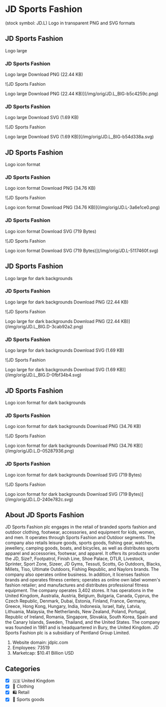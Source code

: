 # JD Sports Fashion

 (stock symbol: JD.L) Logo in transparent PNG and SVG formats

## JD Sports Fashion

 Logo large

### JD Sports Fashion

 Logo large Download PNG (22.44 KB)

![JD Sports Fashion

 Logo large Download PNG (22.44 KB)](/img/orig/JD.L_BIG-b5c4259c.png)

### JD Sports Fashion

 Logo large Download SVG (1.69 KB)

![JD Sports Fashion

 Logo large Download SVG (1.69 KB)](/img/orig/JD.L_BIG-b54d338a.svg)

## JD Sports Fashion

 Logo icon format

### JD Sports Fashion

 Logo icon format Download PNG (34.76 KB)

![JD Sports Fashion

 Logo icon format Download PNG (34.76 KB)](/img/orig/JD.L-3a6e1ce0.png)

### JD Sports Fashion

 Logo icon format Download SVG (719 Bytes)

![JD Sports Fashion

 Logo icon format Download SVG (719 Bytes)](/img/orig/JD.L-5117460f.svg)

## JD Sports Fashion

 Logo large for dark backgrounds

### JD Sports Fashion

 Logo large for dark backgrounds Download PNG (22.44 KB)

![JD Sports Fashion

 Logo large for dark backgrounds Download PNG (22.44 KB)](/img/orig/JD.L_BIG.D-3cab92a2.png)

### JD Sports Fashion

 Logo large for dark backgrounds Download SVG (1.69 KB)

![JD Sports Fashion

 Logo large for dark backgrounds Download SVG (1.69 KB)](/img/orig/JD.L_BIG.D-0fbf34b4.svg)

## JD Sports Fashion

 Logo icon format for dark backgrounds

### JD Sports Fashion

 Logo icon format for dark backgrounds Download PNG (34.76 KB)

![JD Sports Fashion

 Logo icon format for dark backgrounds Download PNG (34.76 KB)](/img/orig/JD.L.D-05287936.png)

### JD Sports Fashion

 Logo icon format for dark backgrounds Download SVG (719 Bytes)

![JD Sports Fashion

 Logo icon format for dark backgrounds Download SVG (719 Bytes)](/img/orig/JD.L.D-240e782c.svg)

## About JD Sports Fashion



JD Sports Fashion plc engages in the retail of branded sports fashion and outdoor clothing, footwear, accessories, and equipment for kids, women, and men. It operates through Sports Fashion and Outdoor segments. The company also retails leisure goods, sports goods, fishing gear, watches, jewellery, camping goods, boats, and bicycles, as well as distributes sports apparel and accessories, footwear, and apparel. It offers its products under the JD, Size?, Footpatrol, Finish Line, Shoe Palace, DTLR, Livestock, Sprinter, Sport Zone, Sizeer, JD Gyms, Tessuti, Scotts, Go Outdoors, Blacks, Millets, Tiso, Ultimate Outdoors, Fishing Republic, and Naylors brands. The company also operates online business. In addition, it licenses fashion brands and operates fitness centers; operates as online own label women's fashion retailer; and manufactures and distributes professional fitness equipment. The company operates 3,402 stores. It has operations in the United Kingdom, Australia, Austria, Belgium, Bulgaria, Canada, Cyprus, the Czech Republic, Denmark, Dubai, Estonia, Finland, France, Germany, Greece, Hong Kong, Hungary, India, Indonesia, Israel, Italy, Latvia, Lithuania, Malaysia, the Netherlands, New Zealand, Poland, Portugal, Republic of Ireland, Romania, Singapore, Slovakia, South Korea, Spain and the Canary Islands, Sweden, Thailand, and the United States. The company was founded in 1981 and is headquartered in Bury, the United Kingdom. JD Sports Fashion plc is a subsidiary of Pentland Group Limited.

1. Website domain: jdplc.com
2. Employees: 73519
3. Marketcap: $10.41 Billion USD


## Categories
- [x] 🇬🇧 United Kingdom
- [x] 👚 Clothing
- [x] 🛍️ Retail
- [x] 🎾 Sports goods
